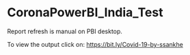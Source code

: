 # CoronaPowerBI_India_Test
Report refresh is manual on PBI desktop. 

To view the output click on: https://bit.ly/Covid-19-by-ssankhe
